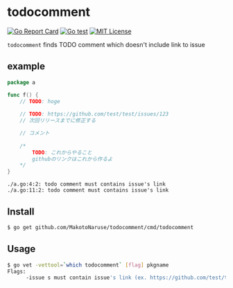 # todocomment
[![Go Report Card](https://goreportcard.com/badge/github.com/MakotoNaruse/todocomment)](https://goreportcard.com/report/github.com/MakotoNaruse/todocomment)
[![Go test](https://github.com/MakotoNaruse/todocomment/workflows/Go%20test/badge.svg)](https://github.com/MakotoNaruse/todocomment/actions)
[![MIT License](http://img.shields.io/badge/license-MIT-blue.svg?style=flat)](LICENSE)

`todocomment` finds TODO comment which doesn't include link to issue

## example
```go
package a

func f() { 
    // TODO: hoge
	
    // TODO: https://github.com/test/test/issues/123
    // 次回リリースまでに修正する

    // コメント
	
    /* 
        TODO: これからやること 
        githubのリンクはこれから作るよ 
    */
}
```
```console
./a.go:4:2: todo comment must contains issue's link
./a.go:11:2: todo comment must contains issue's link
```

## Install

```sh
$ go get github.com/MakotoNaruse/todocomment/cmd/todocomment
```

## Usage

```sh
$ go vet -vettool=`which todocomment` [flag] pkgname
Flags:
      -issue s must contain issue's link (ex. https://github.com/test/test/issues/)
```

